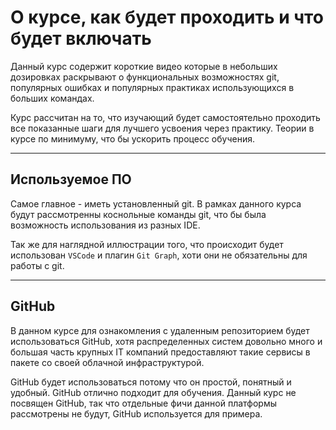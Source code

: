 # О курсе, как будет проходить и что будет включать


Данный курс содержит короткие видео которые в небольших дозировках раскрывают
о функциональных возможностях git, популярных ошибках и популярных практиках
использующихся в больших командах.

Курс рассчитан на то, что изучающий будет самостоятельно проходить все 
показанные шаги для лучшего усвоения через практику. Теории в курсе по 
минимуму, что бы ускорить процесс обучения.

---

## Используемое ПО

Самое главное - иметь установленный git. В рамках данного курса будут 
рассмотренны коснольные команды git, что бы была возможность использования из разных IDE.

Так же для наглядной иллюстрации того, что происходит будет использован 
`VSCode` и плагин `Git Graph`, хоти они не обязательны для работы с git.

---

## GitHub

В данном курсе для ознакомления с удаленным репозиторием будет использоваться GitHub, хотя распределенных систем довольно много и большая часть крупных IT компаний предоставляют такие сервисы в пакете со своей облачной инфраструктурой.

GitHub будет использоваться потому что он простой, понятный и удобный. GitHub отлично подходит для обучения. Данный курс не посвящен GitHub, так что отдельные фичи данной платформы рассмотрены не будут, GitHub используется для примера.
